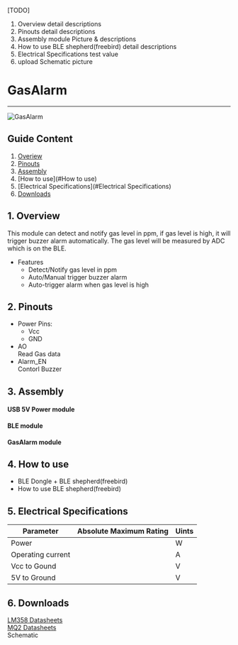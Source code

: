 [TODO]
1. Overview detail descriptions
2. Pinouts detail descriptions
3. Assembly module Picture & descriptions
4. How to use BLE shepherd(freebird) detail descriptions
5. Electrical Specifications test value
6. upload Schematic picture




# GasAlarm  
---  
![GasAlarm ](http://imgur.com/blQHcna "GasAlarm ")  

## Guide Content  

1. [Overiew](#Overiew)  
2. [Pinouts](#Pinouts)  
3. [Assembly](#Assembly)  
4. [How to use](#How to use)  
5. [Electrical Specifications](#Electrical Specifications)  
6. [Downloads](#Downloads)  


<a name="Overiew"></a>
## 1. Overview  

This module can detect and notify gas level in ppm, if gas level is high, it will trigger buzzer alarm automatically. The gas level will be measured by ADC which is on the BLE.  

* Features  
  * Detect/Notify gas level in ppm  
  * Auto/Manual trigger buzzer alarm  
  * Auto-trigger alarm when gas level is high  

<a name="Pinouts"></a>
## 2. Pinouts  

* Power Pins:  
  * Vcc  
  * GND  
* AO  
Read Gas data  
* Alarm_EN  
Contorl Buzzer  

<a name="Assembly"></a>
## 3. Assembly  

#### USB 5V Power module  
#### BLE module  
#### GasAlarm module  

<a name="How to use"></a>
## 4. How to use  

* BLE Dongle + BLE shepherd(freebird)  
* How to use BLE shepherd(freebird)  

<a name="Electrical Specifications"></a>
## 5. Electrical Specifications   

| Parameter         | Absolute Maximum Rating  | Uints  
|-------------------|--------------------------|-------------  
| Power             |                          |  W  
| Operating current |                          |  A  
| Vcc to Gound      |                          |  V  
| 5V to Ground      |                          |  V  

<a name="Downloads"></a>
## 6. Downloads  

[LM358 Datasheets](http://www.ti.com/lit/ds/symlink/lm358.pdf "LM358")  
[MQ2 Datasheets](http://www.buyic.com.tw/datasheet/0113004018/data.rar "MQ2")  
Schematic  

